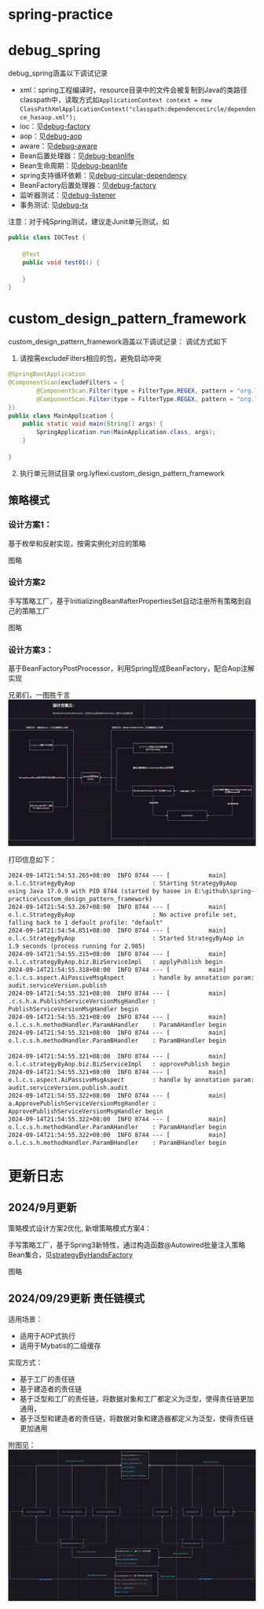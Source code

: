 # spring-practice
# debug_spring
debug_spring涵盖以下调试记录
- xml：spring工程编译时，resource目录中的文件会被复制到Java的类路径classpath中，读取方式如`ApplicationContext context = new ClassPathXmlApplicationContext("classpath:dependencecircle/dependence_hasaop.xml");`
- ioc：见[debug-factory](debug-factory)
- aop：见[debug-aop](debug-aop)
- aware：见[debug-aware](debug-aware)
- Bean后置处理器：见[debug-beanlife](debug-beanlife)
- Bean生命周期：见[debug-beanlife](debug-beanlife)
- spring支持循环依赖：见[debug-circular-dependency](debug-circular-dependency)
- BeanFactory后置处理器：见[debug-factory](debug-factory)
- 监听器测试：见[debug-listener](debug-listener)
- 事务测试: 见[debug-tx](debug-tx)

注意：对于纯Spring测试，建议走Junit单元测试，如
```java
public class IOCTest {

    @Test
    public void test01() {
        
    }
}
```

# custom_design_pattern_framework
custom_design_pattern_framework涵盖以下调试记录：
调试方式如下
1. 请按需excludeFilters相应的包，避免启动冲突
```java
@SpringBootApplication
@ComponentScan(excludeFilters = {
        @ComponentScan.Filter(type = FilterType.REGEX, pattern = "org.lyflexi.custom_design_pattern_framework.strategyByReflect.*"),
        @ComponentScan.Filter(type = FilterType.REGEX, pattern = "org.lyflexi.custom_design_pattern_framework.strategyByInitializingBean.*"),
})
public class MainApplication {
    public static void main(String[] args) {
        SpringApplication.run(MainApplication.class, args);
    }

}
```
2. 执行单元测试目录
org.lyflexi.custom_design_pattern_framework


## 策略模式
### 设计方案1：
基于枚举和反射实现，按需实例化对应的策略

图略
### 设计方案2
手写策略工厂，基于InitializingBean#afterPropertiesSet自动注册所有策略到自己的策略工厂

图略
### 设计方案3：
基于BeanFactoryPostProcessor，利用Spring现成BeanFactory，配合Aop注解实现

兄弟们，一图胜千言
![img.png](custom_design_pattern_framework/pic/strategy.png)

打印信息如下：
```shell
2024-09-14T21:54:53.265+08:00  INFO 8744 --- [           main] o.l.c.StrategyByAop                      : Starting StrategyByAop using Java 17.0.9 with PID 8744 (started by hasee in E:\github\spring-practice\custom_design_pattern_framework)
2024-09-14T21:54:53.267+08:00  INFO 8744 --- [           main] o.l.c.StrategyByAop                      : No active profile set, falling back to 1 default profile: "default"
2024-09-14T21:54:54.851+08:00  INFO 8744 --- [           main] o.l.c.StrategyByAop                      : Started StrategyByAop in 1.9 seconds (process running for 2.985)
2024-09-14T21:54:55.315+08:00  INFO 8744 --- [           main] o.l.c.strategyByAop.biz.BizServiceImpl   : applyPublish begin
2024-09-14T21:54:55.318+08:00  INFO 8744 --- [           main] o.l.c.s.aspect.AiPassiveMsgAspect        : handle by annotation param: audit.serviceVersion.publish
2024-09-14T21:54:55.321+08:00  INFO 8744 --- [           main] .c.s.h.a.PublishServiceVersionMsgHandler : PublishServiceVersionMsgHandler begin
2024-09-14T21:54:55.321+08:00  INFO 8744 --- [           main] o.l.c.s.h.methodHandler.ParamAHandler    : ParamAHandler begin
2024-09-14T21:54:55.321+08:00  INFO 8744 --- [           main] o.l.c.s.h.methodHandler.ParamBHandler    : ParamBHandler begin

2024-09-14T21:54:55.321+08:00  INFO 8744 --- [           main] o.l.c.strategyByAop.biz.BizServiceImpl   : approvePublish begin
2024-09-14T21:54:55.321+08:00  INFO 8744 --- [           main] o.l.c.s.aspect.AiPassiveMsgAspect        : handle by annotation param: audit.serviceVersion.publish.audit
2024-09-14T21:54:55.322+08:00  INFO 8744 --- [           main] a.ApprovePublishServiceVersionMsgHandler : ApprovePublishServiceVersionMsgHandler begin
2024-09-14T21:54:55.322+08:00  INFO 8744 --- [           main] o.l.c.s.h.methodHandler.ParamAHandler    : ParamAHandler begin
2024-09-14T21:54:55.322+08:00  INFO 8744 --- [           main] o.l.c.s.h.methodHandler.ParamBHandler    : ParamBHandler begin
```

# 更新日志
## 2024/9月更新

策略模式设计方案2优化, 新增策略模式方案4：

手写策略工厂，基于Spring3新特性，通过构造函数@Autowired批量注入策略Bean集合，见[strategyByHandsFactory](custom_design_pattern_framework%2Fsrc%2Fmain%2Fjava%2Forg%2Flyflexi%2Fcustom_design_pattern_framework%2FstrategyByHandsFactory)

图略


## 2024/09/29更新 责任链模式
适用场景：
- 适用于AOP式执行
- 适用于Mybatis的二级缓存

实现方式：
- 基于工厂的责任链
- 基于建造者的责任链
- 基于泛型和工厂的责任链，将数据对象和工厂都定义为泛型，使得责任链更加通用，
- 基于泛型和建造者的责任链，将数据对象和建造器都定义为泛型，使得责任链更加通用

附图见：![responsibilityChain.png](custom_design_pattern_framework/pic/responsibilityChain.png)

